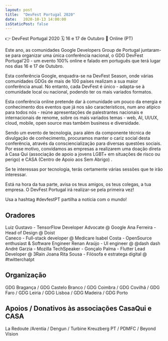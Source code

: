 ```yaml
---
layout: post
title:  "DevFest Portugal 2020"
date:   2020-10-13 14:00:00
isStaticPost: false
---
```


👉 DevFest Portugal 2020
🗓 16 e 17 de Outubro
📍 Online (PT)

Este ano, as comunidades Google Developers Group de Portugal juntaram-se para organizar uma única conferência nacional, o GDG DevFest Portugal’20 - um evento 100% online e falado em português que terá lugar nos dias 16 e 17 de Outubro.

Esta conferência Google, enquadra-se na DevFest Season, onde várias comunidades GDGs de mais de 100 países realizam a sua maior conferência anual. No entanto, cada DevFest é único - adapta-se à comunidade local ou nacional, podendo ter os mais variados formatos. 

Esta conferência online pretende dar à comunidade um pouco da energia e conhecimento dos eventos que já nos são característicos, num ano atípico para todos nós  - reúne apresentações de palestrantes nacionais e internacionais de renome, sobre os mais variados temas - web, AI, UI/UX, cloud, mobile, open source mas também business e diversidade.

Sendo um evento de tecnologia, para além da componente técnica de divulgação de conhecimento, procuramos manter o cariz social desta conferência, através da consciencialização para diversas questões sociais. 
Por esse motivo, convidamos as empresas a realizarem uma doação direta à Casa Qui (associação de apoio a jovens LGBT+ em situações de risco ou perigo) e CASA (Centro de Apoio aos Sem Abrigo) .

Se te interessas por tecnologia, terás certamente várias sessões que te irão interessar.

Está na hora da tua parte, avisa os teus amigos, os teus colegas, a tua empresa. O DevFest Portugal irá realizar-se pela primeira vez! 

Usa a hashtag #devfestPT partilha a notícia com o mundo!

## Oradores

Luiz Gustavo - TensorFlow Developer Advocate @ Google
Ana Ferreira -  Head of Design @ Doist  
Caneco - Full-stack developer @ Medicare 
Isabel Costa - OpenSource enthusiast & Software Engineer 
Renan Araújo -  UI engineer @ @dash dash  
André Garzia -  Mozilla TechSpeaker - 
Gonçalo Palma - Flutter Lead Developer @ 3Rain 
Joana Rita Sousa - Filósofa e estratega digital @ #twitterchatpt

## Organização
GDG Bragança / GDG Castelo Branco / GDG Coimbra / GDG Covilhã / GDG Faro / GDG Leiria / GDG Lisboa / GDG Madeira / GDG Porto

## Apoios / Donativos às associações CasaQui e CASA

La Redoute /Arentia / Dengun / Turbine Kreuzberg PT / PDMFC / Beyond Vision



